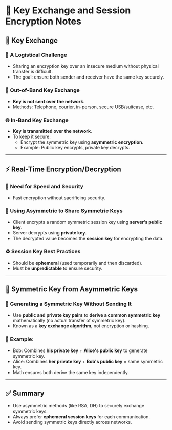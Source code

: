 # 🔐 Key Exchange and Session Encryption Notes

## 📌 Key Exchange

### 🔄 A Logistical Challenge
- Sharing an encryption key over an insecure medium without physical transfer is difficult.
- The goal: ensure both sender and receiver have the same key securely.

### 🚫 Out-of-Band Key Exchange
- **Key is not sent over the network**.
- Methods: Telephone, courier, in-person, secure USB/suitcase, etc.

### 🌐 In-Band Key Exchange
- **Key is transmitted over the network**.
- To keep it secure:
  - Encrypt the symmetric key using **asymmetric encryption**.
  - Example: Public key encrypts, private key decrypts.

---

## ⚡ Real-Time Encryption/Decryption

### 🔐 Need for Speed and Security
- Fast encryption without sacrificing security.

### 🔄 Using Asymmetric to Share Symmetric Keys
- Client encrypts a random symmetric session key using **server’s public key**.
- Server decrypts using **private key**.
- The decrypted value becomes the **session key** for encrypting the data.

### ♻️ Session Key Best Practices
- Should be **ephemeral** (used temporarily and then discarded).
- Must be **unpredictable** to ensure security.

---

## 🧠 Symmetric Key from Asymmetric Keys

### 🔑 Generating a Symmetric Key Without Sending It
- Use **public and private key pairs** to **derive a common symmetric key** mathematically (no actual transfer of symmetric key).
- Known as a **key exchange algorithm**, not encryption or hashing.

### 🔧 Example:
- Bob: Combines **his private key** + **Alice's public key** to generate symmetric key.
- Alice: Combines **her private key** + **Bob's public key** = same symmetric key.
- Math ensures both derive the same key independently.

---

## ✅ Summary
- Use asymmetric methods (like RSA, DH) to securely exchange symmetric keys.
- Always prefer **ephemeral session keys** for each communication.
- Avoid sending symmetric keys directly across networks.

